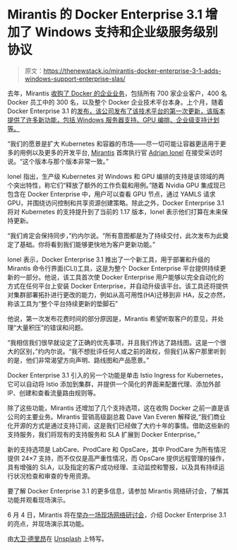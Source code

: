 # Mirantis 的 Docker Enterprise 3.1 增加了 Windows 支持和企业级服务级别协议

> 原文：<https://thenewstack.io/mirantis-docker-enterprise-3-1-adds-windows-support-enterprise-slas/>

去年，Mirantis [收购了 Docker 的企业业务](https://thenewstack.io/mirantis-acquires-docker-enterprise/)，包括所有 700 家企业客户，400 名 Docker 员工中的 300 名，以及整个 Docker 企业技术平台本身。上个月，随着 Docker Enterprise 3.1 的[发布，该公司发布了该技术平台的第一次更新，该版本提供了许多新功能，包括 Windows 服务器支持、GPU 编排、企业级支持计划等。](https://www.businesswire.com/news/home/20200528005123/en/Mirantis-Launches-New-Docker-Enterprise-Release-Adds)

“我们的愿景是扩大 Kubernetes 和容器的市场——尽一切可能让容器更适用于更多的用例以及更多的开发平台, [Mirantis](https://www.mirantis.com/) 首席执行官 [Adrian Ionel](https://www.linkedin.com/in/aionel) 在接受采访时说。“这个版本与那个版本非常一致。”

Ionel 指出，生产级 Kubernetes 对 Windows 和 GPU 编排的支持是该领域的两个突出特性，称它们“释放了额外的工作负载和用例。”随着 Nvidia GPU 集成现已包含在 Docker Enterprise 中，用户可以查看 GPU 节点，通过 YAMLS 请求 GPU，并围绕访问控制和共享资源创建策略。除此之外，Docker Enterprise 3.1 将对 Kubernetes 的支持提升到了当前的 1.17 版本，Ionel 表示他们打算在未来保持更新。

“我们肯定会保持同步，”约内尔说。“所有意图都是为了持续交付，此次发布为此奠定了基础。你将看到我们能够更快地为客户更新功能。”

Ionel 表示，Docker Enterprise 3.1 推出了一个新工具，用于部署和升级的 Mirantis 命令行界面(CLI)工具，这是为整个 Docker Enterprise 平台提供持续更新的一部分。他说，该工具首次使 Docker Enterprise 用户能够以完全自动化的方式在任何平台上安装 Docker Enterprise，并自动升级该平台。该工具还将提供对集群部署拓扑进行更改的能力，例如从高可用性(HA)迁移到非 HA，反之亦然，称该工具为“整个平台持续更新的垫脚石”

他说，第一次发布花费时间的部分原因是，Mirantis 希望听取客户的意见，并处理“大量积压”的错误和问题。

“我相信我们很早就设定了正确的优先事项，并且我们传达了路线图。这是一个很大的区别，”约内尔说。“我不想批评任何人或之前的政权，但我们从客户那里听到的是，他们非常渴望方向声明、路线图和产品愿景。”

Docker Enterprise 3.1 引入的另一个功能是单击 Istio Ingress for Kubernetes，它可以自动将 Istio 添加到集群，并提供一个简化的界面来配置代理、添加外部 IP、创建和查看流量路由规则等。

除了这些功能，Mirantis 还增加了几个支持选项，这在收购 Docker 之前一直是该公司的主要业务。Mirantis 营销高级副总裁 Dave Van Everen 解释说,“我们商业化开源的方式是通过支持订阅，这是我们已经做了大约十年的事情。借助这些新的支持服务，我们将现有的支持服务和 SLA 扩展到 Docker Enterprise。”

新的支持选项是 LabCare、ProdCare 和 OpsCare，其中 ProdCare 为所有情况提供 24×7 支持，而不仅仅是高严重性情况，而 OpsCare 提供远程管理的操作，具有增强的 SLA，以及指定的客户成功经理、主动监控和警报，以及具有持续运行状况检查和审查的专用资源。

要了解 Docker Enterprise 3.1 的更多信息，请参加 Mirantis 网络研讨会，了解其功能并观看现场演示。

6 月 4 日，Mirantis 将在[举办一场现场网络研讨会](https://info.mirantis.com/webinar-docker-enterprise-3-1)，介绍 Docker Enterprise 3.1 的亮点，并现场演示其功能。

由[大卫·德里昂](https://unsplash.com/@aeroviews?utm_source=unsplash&utm_medium=referral&utm_content=creditCopyText)在 [Unsplash](https://unsplash.com/s/photos/dock?utm_source=unsplash&utm_medium=referral&utm_content=creditCopyText) 上特写。

<svg xmlns:xlink="http://www.w3.org/1999/xlink" viewBox="0 0 68 31" version="1.1"><title>Group</title> <desc>Created with Sketch.</desc></svg>